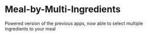 # Meal-by-Multi-Ingredients
Powered version of the previous apps, now able to select multiple ingredients to your meal
